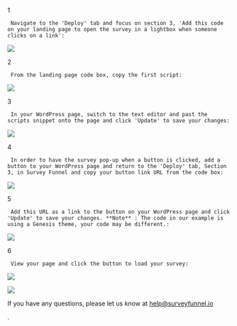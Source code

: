 1

     Navigate to the 'Deploy' tab and focus on section 3, 'Add this code on your landing page to open the survey in a lightbox when someone clicks on a link': 

![](https://d33v4339jhl8k0.cloudfront.net/docs/assets/53974d6ce4b0c76107b109d1/images/59cd195a2c7d3a73488d3cc2/file-MzdR4yMe4F.png)

2

     From the landing page code box, copy the first script: 

![](https://d33v4339jhl8k0.cloudfront.net/docs/assets/53974d6ce4b0c76107b109d1/images/59cd197e042863033a1d356d/file-KBNOMH1b3q.png)

3

     In your WordPress page, switch to the text editor and past the scripts snippet onto the page and click 'Update' to save your changes: 

![](https://d33v4339jhl8k0.cloudfront.net/docs/assets/53974d6ce4b0c76107b109d1/images/59cd1a38042863033a1d3573/file-r1Yv2kvE2B.png)

4

     In order to have the survey pop-up when a button is clicked, add a button to your WordPress page and return to the 'Deploy' tab, Section 3, in Survey Funnel and copy your button link URL from the code box: 

![](https://d33v4339jhl8k0.cloudfront.net/docs/assets/53974d6ce4b0c76107b109d1/images/59cd1a95042863033a1d357a/file-pu0Lm5hnlf.png)

5

     Add this URL as a link to the button on your WordPress page and click 'Update' to save your changes. **Note** : The code in our example is using a Genesis theme, your code may be different.: 

![](https://d33v4339jhl8k0.cloudfront.net/docs/assets/53974d6ce4b0c76107b109d1/images/59cd1ae6042863033a1d3580/file-PpzTDYnq2k.png)

6

     View your page and click the button to load your survey: 

![](https://d33v4339jhl8k0.cloudfront.net/docs/assets/53974d6ce4b0c76107b109d1/images/59a9852d042863033a1c86ec/file-F7R5Z80KJ0.png)

![](https://d33v4339jhl8k0.cloudfront.net/docs/assets/53974d6ce4b0c76107b109d1/images/59a985382c7d3a73488c8ac6/file-7cueoauXoo.png)

If you have any questions, please let us know at
[help@surveyfunnel.io](mailto:mailto:help@surveyfunnel.io)

  
  
.

